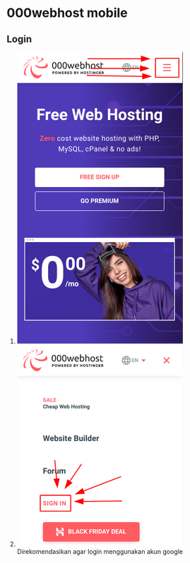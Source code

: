 # 000webhost mobile
## Login
  1. ![login](1_1.png)
  2. ![login](1_2.png)
  Direkomendasikan agar login menggunakan akun google
